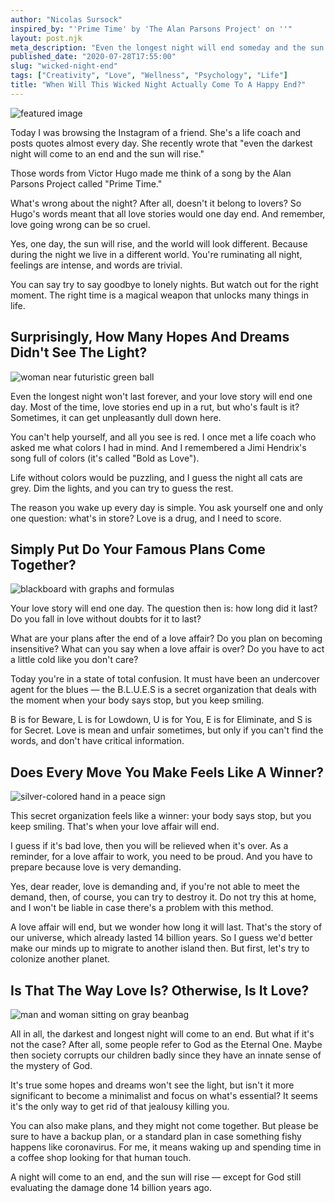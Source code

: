 ```yaml
---
author: "Nicolas Sursock"
inspired_by: "'Prime Time' by 'The Alan Parsons Project' on ''"
layout: post.njk
meta_description: "Even the longest night will end someday and the sun will rise. Except maybe for God who is deemed to be Eternal. Anyway, was this quote about a love story?"
published_date: "2020-07-28T17:55:00"
slug: "wicked-night-end"
tags: ["Creativity", "Love", "Wellness", "Psychology", "Life"]
title: "When Will This Wicked Night Actually Come To A Happy End?"
---
```


![featured image](https://images.unsplash.com/photo-1479267658415-ff274a213280?ixlib=rb-1.2.1&ixid=MnwxMjA3fDB8MHxwaG90by1wYWdlfHx8fGVufDB8fHx8&auto=format&fit=crop "featured image")

Today I was browsing the Instagram of a friend. She's a life coach and posts quotes almost every day. She recently wrote that "even the darkest night will come to an end and the sun will rise."

Those words from Victor Hugo made me think of a song by the Alan Parsons Project called "Prime Time."

What's wrong about the night? After all, doesn't it belong to lovers? So Hugo's words meant that all love stories would one day end. And remember, love going wrong can be so cruel.

Yes, one day, the sun will rise, and the world will look different. Because during the night we live in a different world. You're ruminating all night, feelings are intense, and words are trivial.

You can say try to say goodbye to lonely nights. But watch out for the right moment. The right time is a magical weapon that unlocks many things in life.

## Surprisingly, How Many Hopes And Dreams Didn't See The Light?

![woman near futuristic green ball](https://images.unsplash.com/photo-1643305817399-2e622f604204?ixlib=rb-1.2.1&ixid=MnwxMjA3fDB8MHxwaG90by1wYWdlfHx8fGVufDB8fHx8&auto=format&fit=crop&q=80&w=800&h=600)

Even the longest night won't last forever, and your love story will end one day. Most of the time, love stories end up in a rut, but who's fault is it? Sometimes, it can get unpleasantly dull down here.

You can't help yourself, and all you see is red. I once met a life coach who asked me what colors I had in mind. And I remembered a Jimi Hendrix's song full of colors (it's called "Bold as Love").

Life without colors would be puzzling, and I guess the night all cats are grey. Dim the lights, and you can try to guess the rest.

The reason you wake up every day is simple. You ask yourself one and only one question: what's in store? Love is a drug, and I need to score.

## Simply Put Do Your Famous Plans Come Together?

![blackboard with graphs and formulas](https://images.unsplash.com/photo-1635070041078-e363dbe005cb?ixlib=rb-1.2.1&ixid=MnwxMjA3fDB8MHxwaG90by1wYWdlfHx8fGVufDB8fHx8&auto=format&fit=crop&q=80&w=800&h=600)

Your love story will end one day. The question then is: how long did it last? Do you fall in love without doubts for it to last?

What are your plans after the end of a love affair? Do you plan on becoming insensitive? What can you say when a love affair is over? Do you have to act a little cold like you don't care?

Today you're in a state of total confusion. It must have been an undercover agent for the blues — the B.L.U.E.S is a secret organization that deals with the moment when your body says stop, but you keep smiling.

B is for Beware, L is for Lowdown, U is for You, E is for Eliminate, and S is for Secret. Love is mean and unfair sometimes, but only if you can't find the words, and don't have critical information.

## Does Every Move You Make Feels Like A Winner?

![silver-colored hand in a peace sign](https://images.unsplash.com/photo-1572467551143-a57f5de1f861?ixlib=rb-1.2.1&ixid=MnwxMjA3fDB8MHxwaG90by1wYWdlfHx8fGVufDB8fHx8&auto=format&fit=crop&q=80&w=800&h=600)

This secret organization feels like a winner: your body says stop, but you keep smiling. That's when your love affair will end.

I guess if it's bad love, then you will be relieved when it's over. As a reminder, for a love affair to work, you need to be proud. And you have to prepare because love is very demanding.

Yes, dear reader, love is demanding and, if you're not able to meet the demand, then, of course, you can try to destroy it. Do not try this at home, and I won't be liable in case there's a problem with this method.

A love affair will end, but we wonder how long it will last. That's the story of our universe, which already lasted 14 billion years. So I guess we'd better make our minds up to migrate to another island then. But first, let's try to colonize another planet.

## Is That The Way Love Is? Otherwise, Is It Love?

![man and woman sitting on gray beanbag](https://images.unsplash.com/photo-1488116438332-30c57aca5d9d?ixlib=rb-1.2.1&ixid=MnwxMjA3fDB8MHxwaG90by1wYWdlfHx8fGVufDB8fHx8&auto=format&fit=crop&q=80&w=800&h=600)

All in all, the darkest and longest night will come to an end. But what if it's not the case? After all, some people refer to God as the Eternal One. Maybe then society corrupts our children badly since they have an innate sense of the mystery of God.

It's true some hopes and dreams won't see the light, but isn't it more significant to become a minimalist and focus on what's essential? It seems it's the only way to get rid of that jealousy killing you.

You can also make plans, and they might not come together. But please be sure to have a backup plan, or a standard plan in case something fishy happens like coronavirus. For me, it means waking up and spending time in a coffee shop looking for that human touch.

A night will come to an end, and the sun will rise — except for God still evaluating the damage done 14 billion years ago. 